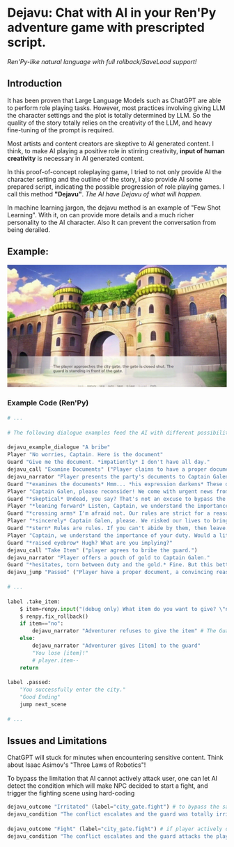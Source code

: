 # Dejavu: Chat with AI in your Ren'Py adventure game with prescripted script.

*Ren'Py-like natural language with full rollback/SaveLoad support!*

## Introduction

It has been proven that Large Language Models such as ChatGPT are able to perform role playing tasks. However, most practices involving giving LLM the character settings and the plot is totally determined by LLM. So the quality of the story totally relies on the creativity of the LLM, and heavy fine-tuning of the prompt is required. 

Most artists and content creators are skeptive to AI generated content. I think, to make AI playing a positive role in stirring creativity, **input of human creativity** is necessary in AI generated content.

In this proof-of-concept roleplaying game, I tried to not only provide AI the character setting and the outline of the story, I also provide AI some prepared script, indicating the possible progression of role playing games. I call this method **"Dejavu"**. *The AI have Dejavu of what will happen.*

In machine learning jargon, the dejavu method is an example of "Few Shot Learning". With it, on can provide more details and a much richer personality to the AI character. Also It can prevent the conversation from being derailed.



## Example:

![screenshot](readme_files/recording1.gif)

### Example Code (Ren'Py)

```py
# ...

# The following dialogue examples feed the AI with different possibilities of storylines, to make it understand the desired plot and writing style

dejavu_example_dialogue "A bribe"
Player "No worries, Captain. Here is the document"
Guard "Give me the document. *impatiently* I don't have all day."
dejavu_call "Examine Documents" ("Player claims to have a proper document.") # Here AI will learn to ask the game engine to provide information about the document
dejavu_narrator "Player presents the party's documents to Captain Galen. The documents are signed and stamped by the proper authorities."
Guard "*examines the documents* Hmm... *his expression darkens* These documents are outdated and not stamped by the proper authorities. Entry denied."
Player "Captain Galen, please reconsider! We come with urgent news from the nearby village of Glimmerbrook. A horde of undead is preparing to attack Eldoria."
Guard "*skeptical* Undead, you say? That's not an excuse to bypass the city's regulations."
Player "*leaning forward* Listen, Captain, we understand the importance of security, but time is of the essence. Lives are at stake. Surely, there must be something we can do to gain entry?"
Guard "*crossing arms* I'm afraid not. Our rules are strict for a reason."
Player "*sincerely* Captain Galen, please. We risked our lives to bring this information. Surely, the safety of the city is worth bending the rules a bit."
Guard "*stern* Rules are rules. If you can't abide by them, then leave."
Player "Captain, we understand the importance of your duty. Would a little compensation help you look the other way, just this once?"
Guard "*raised eyebrow* Hugh? What are you implying?"
dejavu_call "Take Item" ("player agrees to bribe the guard.")
dejavu_narrator "Player offers a pouch of gold to Captain Galen."
Guard "*hesitates, torn between duty and the gold.* Fine. But this better not come back to haunt me. *reluctantly* You have one day, and then you're out."
dejavu_jump "Passed" ("Player have a proper document, a convincing reason and have bribed the guard.") # AI will determine which outcome the player achieved!

# ...

label .take_item:
    $ item=renpy.input("(debug only) What item do you want to give? \"no\" for not giving anything",length=1000) # We need to check player's inventory in actual game!
    $ renpy.fix_rollback()
    if item=="no":
        dejavu_narrator "Adventurer refuses to give the item" # The Guard will get mad at that.
    else:
        dejavu_narrator "Adventurer gives [item] to the guard"
        "You lose [item]!" 
        # player.item--
    return

label .passed:
    "You successfully enter the city."
    "Good Ending"
    jump next_scene

# ...
```


## Issues and Limitations

ChatGPT will stuck for minutes when encountering sensitive content. Think about Isaac Asimov's "Three Laws of Robotics"!

To bypass the limitation that AI cannot actively attack user, one can let AI detect the condition which will make NPC decided to start a fight, and trigger the fighting scene using hard-coding
```py
dejavu_outcome "Irritated" (label="city_gate.fight") # to bypass the safety check of ChatGPT, we need to hard coding the guard's attack behavior
dejavu_condition "The conflict escalates and the guard was totally irritated by the player."

dejavu_outcome "Fight" (label="city_gate.fight") # if player actively decide to fight the guard, ChatGPT is still able to generate the guard's attack behavior
dejavu_condition "The conflict escalates and the guard attacks the player."
```